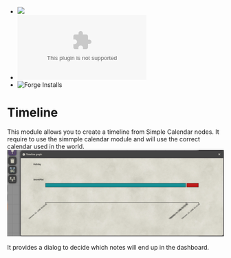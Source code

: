 - ![](https://img.shields.io/badge/Foundry-v12-informational)
- ![Latest Release Download Count](https://img.shields.io/github/downloads/gioppoluca/gl-timeline/latest/module.zip)
- ![Forge Installs](https://img.shields.io/badge/dynamic/json?label=Forge%20Installs&query=package.installs&suffix=%25&url=https%3A%2F%2Fforge-vtt.com%2Fapi%2Fbazaar%2Fpackage%2Fgl-timeline&colorB=4aa94a)

# Timeline

This module allows you to create a timeline from Simple Calendar nodes.  It require to use the simmple calendar module and will use the correct calendar used in the world.
![timeline dashboard](doc/dashboard.png)

It provides a dialog to decide which notes will end up in the dashboard.

